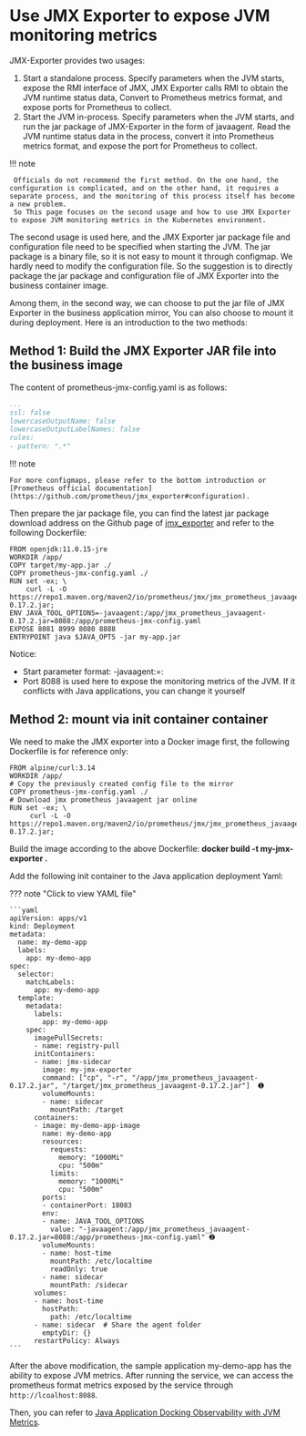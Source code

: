 # Use JMX Exporter to expose JVM monitoring metrics

JMX-Exporter provides two usages:

1. Start a standalone process. Specify parameters when the JVM starts, expose the RMI interface of JMX, JMX Exporter calls RMI to obtain the JVM runtime status data,
    Convert to Prometheus metrics format, and expose ports for Prometheus to collect.
2. Start the JVM in-process. Specify parameters when the JVM starts, and run the jar package of JMX-Exporter in the form of javaagent.
    Read the JVM runtime status data in the process, convert it into Prometheus metrics format, and expose the port for Prometheus to collect.

!!! note

     Officials do not recommend the first method. On the one hand, the configuration is complicated, and on the other hand, it requires a separate process, and the monitoring of this process itself has become a new problem.
     So This page focuses on the second usage and how to use JMX Exporter to expose JVM monitoring metrics in the Kubernetes environment.

The second usage is used here, and the JMX Exporter jar package file and configuration file need to be specified when starting the JVM.
The jar package is a binary file, so it is not easy to mount it through configmap. We hardly need to modify the configuration file.
So the suggestion is to directly package the jar package and configuration file of JMX Exporter into the business container image.

Among them, in the second way, we can choose to put the jar file of JMX Exporter in the business application mirror,
You can also choose to mount it during deployment. Here is an introduction to the two methods:

## Method 1: Build the JMX Exporter JAR file into the business image

The content of prometheus-jmx-config.yaml is as follows:

```yaml title="prometheus-jmx-config.yaml"
...
ssl: false
lowercaseOutputName: false
lowercaseOutputLabelNames: false
rules:
- pattern: ".*"
```

!!! note

    For more configmaps, please refer to the bottom introduction or [Prometheus official documentation](https://github.com/prometheus/jmx_exporter#configuration).

Then prepare the jar package file, you can find the latest jar package download address on the Github page of [jmx_exporter](https://github.com/prometheus/jmx_exporter) and refer to the following Dockerfile:

```shell
FROM openjdk:11.0.15-jre
WORKDIR /app/
COPY target/my-app.jar ./
COPY prometheus-jmx-config.yaml ./
RUN set -ex; \
    curl -L -O https://repo1.maven.org/maven2/io/prometheus/jmx/jmx_prometheus_javaagent/0.17.2/jmx_prometheus_javaagent-0.17.2.jar;
ENV JAVA_TOOL_OPTIONS=-javaagent:/app/jmx_prometheus_javaagent-0.17.2.jar=8088:/app/prometheus-jmx-config.yaml
EXPOSE 8081 8999 8080 8888
ENTRYPOINT java $JAVA_OPTS -jar my-app.jar
```

Notice:

- Start parameter format: -javaagent:=:
- Port 8088 is used here to expose the monitoring metrics of the JVM. If it conflicts with Java applications, you can change it yourself

## Method 2: mount via init container container

We need to make the JMX exporter into a Docker image first, the following Dockerfile is for reference only:

```shell
FROM alpine/curl:3.14
WORKDIR /app/
# Copy the previously created config file to the mirror
COPY prometheus-jmx-config.yaml ./
# Download jmx prometheus javaagent jar online
RUN set -ex; \
     curl -L -O https://repo1.maven.org/maven2/io/prometheus/jmx/jmx_prometheus_javaagent/0.17.2/jmx_prometheus_javaagent-0.17.2.jar;
```

Build the image according to the above Dockerfile: __docker build -t my-jmx-exporter .__ 

Add the following init container to the Java application deployment Yaml:

??? note "Click to view YAML file"

    ```yaml
    apiVersion: apps/v1
    kind: Deployment
    metadata:
      name: my-demo-app
      labels:
        app: my-demo-app
    spec:
      selector:
        matchLabels:
          app: my-demo-app
      template:
        metadata:
          labels:
            app: my-demo-app
        spec:
          imagePullSecrets:
          - name: registry-pull
          initContainers:
          - name: jmx-sidecar
            image: my-jmx-exporter
            command: ["cp", "-r", "/app/jmx_prometheus_javaagent-0.17.2.jar", "/target/jmx_prometheus_javaagent-0.17.2.jar"]  ➊
            volumeMounts:
            - name: sidecar
              mountPath: /target
          containers:
          - image: my-demo-app-image
            name: my-demo-app
            resources:
              requests:
                memory: "1000Mi"
                cpu: "500m"
              limits:
                memory: "1000Mi"
                cpu: "500m"
            ports:
            - containerPort: 18083
            env:
            - name: JAVA_TOOL_OPTIONS
              value: "-javaagent:/app/jmx_prometheus_javaagent-0.17.2.jar=8088:/app/prometheus-jmx-config.yaml" ➋
            volumeMounts:
            - name: host-time
              mountPath: /etc/localtime
              readOnly: true
            - name: sidecar
              mountPath: /sidecar
          volumes:
          - name: host-time
            hostPath:
              path: /etc/localtime
          - name: sidecar  # Share the agent folder
            emptyDir: {}
          restartPolicy: Always
    ```

After the above modification, the sample application my-demo-app has the ability to expose JVM metrics.
After running the service, we can access the prometheus format metrics exposed by the service through `http://lcoalhost:8088`.

Then, you can refer to [Java Application Docking Observability with JVM Metrics](./legacy-jvm.md).

